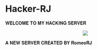 # Hacker-RJ
 𝐖𝐄𝐋𝐂𝐎𝐌𝐄 𝐓𝐎 𝐌𝐘 𝐇𝐀𝐂𝐊𝐈𝐍𝐆 𝐒𝐄𝐑𝐕𝐄𝐑

<p align="center"><a href="https://t.me/Romeoooraj143"><img src="https://telegra.ph/file/603f08f3ddd590395485a.jpg"></a></p>


𝐀 𝐍𝐄𝐖 𝐒𝐄𝐑𝐕𝐄𝐑 𝐂𝐑𝐄𝐀𝐓𝐄𝐃 𝐁𝐘 𝐑𝐨𝐦𝐞𝐨𝐑𝐉
